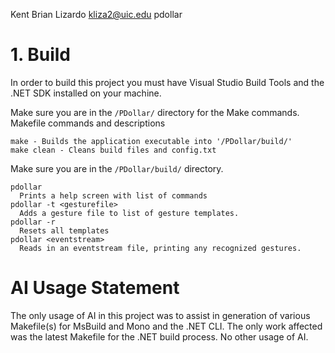 Kent Brian Lizardo
kliza2@uic.edu
pdollar <args>

# 1. Build

In order to build this project you must have Visual Studio Build Tools and the .NET SDK installed on your machine.

Make sure you are in the `/PDollar/` directory for the Make commands.
Makefile commands and descriptions
```
make - Builds the application executable into '/PDollar/build/'
make clean - Cleans build files and config.txt
```

Make sure you are in the `/PDollar/build/` directory.
```
pdollar
  Prints a help screen with list of commands
pdollar -t <gesturefile>
  Adds a gesture file to list of gesture templates.
pdollar -r
  Resets all templates
pdollar <eventstream>
  Reads in an eventstream file, printing any recognized gestures.

```

# AI Usage Statement
The only usage of AI in this project was to assist in generation of various Makefile(s) for MsBuild and Mono and the .NET CLI. The only work affected was the latest Makefile for the .NET build process.
No other usage of AI.
